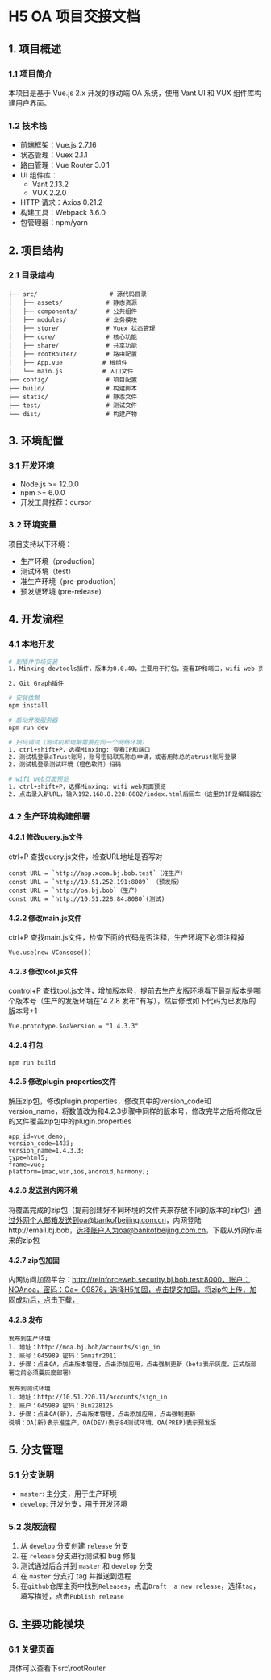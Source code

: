 # H5 OA 项目交接文档

## 1. 项目概述

### 1.1 项目简介
本项目是基于 Vue.js 2.x 开发的移动端 OA 系统，使用 Vant UI 和 VUX 组件库构建用户界面。

### 1.2 技术栈
- 前端框架：Vue.js 2.7.16
- 状态管理：Vuex 2.1.1
- 路由管理：Vue Router 3.0.1
- UI 组件库：
  - Vant 2.13.2
  - VUX 2.2.0
- HTTP 请求：Axios 0.21.2
- 构建工具：Webpack 3.6.0
- 包管理器：npm/yarn

## 2. 项目结构

### 2.1 目录结构
```
├── src/                    # 源代码目录
│   ├── assets/            # 静态资源
│   ├── components/        # 公共组件
│   ├── modules/           # 业务模块
│   ├── store/             # Vuex 状态管理
│   ├── core/              # 核心功能
│   ├── share/             # 共享功能
│   ├── rootRouter/        # 路由配置
│   ├── App.vue           # 根组件
│   └── main.js           # 入口文件
├── config/                # 项目配置
├── build/                 # 构建脚本
├── static/                # 静态文件
├── test/                  # 测试文件
└── dist/                  # 构建产物
```

## 3. 环境配置

### 3.1 开发环境
- Node.js >= 12.0.0
- npm >= 6.0.0
- 开发工具推荐：cursor

### 3.2 环境变量
项目支持以下环境：
- 生产环境（production）
- 测试环境（test）
- 准生产环境（pre-production）
- 预发版环境 (pre-release)
## 4. 开发流程
### 4.1 本地开发
```bash
# 到插件市场安装
1. Minxing-devtools插件，版本为0.0.40，主要用于打包，查看IP和端口，wifi web 页面预览

2. Git Graph插件

# 安装依赖
npm install

# 启动开发服务器
npm run dev

# 扫码调试（测试机和电脑需要在同一个网络环境）
1. ctrl+shift+P，选择Minxing: 查看IP和端口
2. 测试机登录aTrust账号，账号密码联系陈总申请，或者用陈总的atrust账号登录
2. 测试机登录测试环境（橙色软件）扫码

# wifi web页面预览
1. ctrl+shift+P，选择Minxing: wifi web页面预览
2. 点击录入新URL，输入192.168.8.228:8082/index.html后回车（这里的IP是编辑器左下角的IP，需要保证测试机和电脑连接同一个网络）
```
### 4.2 生产环境构建部署

#### 4.2.1 修改query.js文件
ctrl+P 查找query.js文件，检查URL地址是否写对
```
const URL = `http://app.xcoa.bj.bob.test`（准生产）
const URL = `http://10.51.252.191:8089` （预发版）
const URL = `http://oa.bj.bob`（生产）
const URL = `http://10.51.228.84:8080`(测试)
```
#### 4.2.2 修改main.js文件
ctrl+P 查找main.js文件，检查下面的代码是否注释，生产环境下必须注释掉
```
Vue.use(new VConsose())
```
#### 4.2.3 修改tool.js文件
control+P 查找tool.js文件，增加版本号，提前去生产发版环境看下最新版本是哪个版本号（生产的发版环境在"4.2.8 发布"有写），然后修改如下代码为已发版的版本号+1
```
Vue.prototype.$oaVersion = "1.4.3.3"
```
#### 4.2.4 打包
```
npm run build
```
#### 4.2.5 修改plugin.properties文件
解压zip包，修改plugin.properties，修改其中的version_code和version_name，将数值改为和4.2.3步骤中同样的版本号，修改完毕之后将修改后的文件覆盖zip包中的plugin.properties
```
app_id=vue_demo;
version_code=1433;
version_name=1.4.3.3;
type=html5;
frame=vue;
platform=[mac,win,ios,android,harmony];
```
#### 4.2.6 发送到内网环境
将覆盖完成的zip包（提前创建好不同环境的文件夹来存放不同的版本的zip包）通过外网个人邮箱发送到oa@bankofbeijing.com.cn，内网登陆http://email.bj.bob，选择账户人为oa@bankofbeijing.com.cn，下载从外网传进来的zip包
#### 4.2.7 zip包加固
内网访问加固平台：http://reinforceweb.security.bj.bob.test:8000，账户：NOAnoa，密码：Oa=-09876，选择H5加固，点击提交加固，将zip包上传，加固成功后，点击下载，
#### 4.2.8 发布
```
发布到生产环境
1. 地址：http://moa.bj.bob/accounts/sign_in 
2. 账号：045989 密码：Gmmzfr2011
3. 步骤：点击OA，点击版本管理，点击添加应用，点击强制更新（beta表示灰度，正式版部署之前必须要灰度部署）

发布到测试环境
1. 地址：http://10.51.220.11/accounts/sign_in 
2. 账户：045989 密码：Bim228125
3. 步骤：点击OA(新)，点击版本管理，点击添加应用，点击强制更新
说明：OA(新)表示准生产，OA(DEV)表示84测试环境，OA(PREP)表示预发版
```

## 5. 分支管理

### 5.1 分支说明
- `master`: 主分支，用于生产环境
- `develop`: 开发分支，用于开发环境

### 5.2 发版流程
1. 从 `develop` 分支创建 `release` 分支
2. 在 `release` 分支进行测试和 bug 修复
3. 测试通过后合并到 `master` 和 `develop` 分支
4. 在 `master` 分支打 tag 并推送到远程
5. 在`github`仓库主页中找到`Releases`，点击`Draft  a new release`，选择`tag`，填写描述，点击`Publish release`

## 6. 主要功能模块


### 6.1 关键页面
具体可以查看下src\rootRouter

